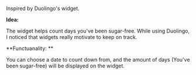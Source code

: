 Inspired by Duolingo's widget. 

**Idea:**

 The widget helps count days you've been sugar-free. While using Duolingo, I noticed that widgets really motivate to keep on track.

**Functuanality: **

You can choose a date to count down from, and the amount of days (You've been sugar-free) will be displayed on the widget.



